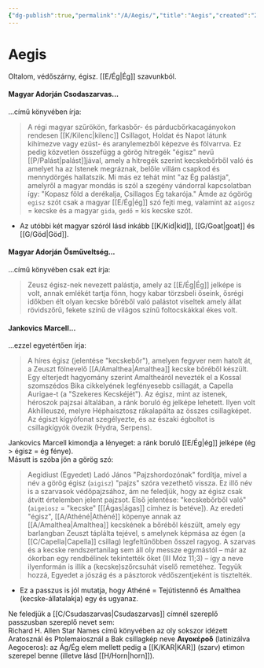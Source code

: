 ```yaml
---
{"dg-publish":true,"permalink":"/A/Aegis/","title":"Aegis","created":"2025-04-29T10:03","updated":"2025-09-24T13:56"}
---
```



# Aegis

Oltalom, védőszárny, égisz. [[E/Ég\|Ég]] szavunkból.  

#### Magyar Adorján Csodaszarvas...  

...című könyvében írja:  
> A régi magyar szűrökön, farkasbőr- és párducbőrkacagányokon rendesen [[K/Kilenc\|kilenc]] Csillagot, Holdat és Napot látunk kihímezve vagy ezüst- és aranylemezből képezve és fölvarrva. Ez pedig közvetlen összefügg a görög hitregék "égisz" nevű [[P/Palást\|palást]]jával, amely a hitregék szerint kecskebőrből való és amelyet ha az Istenek megráznak, belőle villám csapkod és mennydörgés hallatszik. Mi más ez tehát mint "az Ég palástja", amelyről a magyar mondás is szól a szegény vándorral kapcsolatban így: "Kopasz föld a derékalja, Csillagos Ég takarója." Ámde az ógörög `egisz` szót csak a magyar [[E/Ég\|ég]] szó fejti meg, valamint az `aigosz` = kecske és a magyar `gida`, `gedő` = kis kecske szót.  
- Az utóbbi két magyar szóról lásd inkább [[K/Kid\|kid]], [[G/Goat\|goat]] és [[G/Göd\|Göd]].

#### Magyar Adorján Ősműveltség...  

...című könyvében csak ezt írja:  
> Zeusz égisz-nek nevezett palástja, amely az [[E/Ég\|Ég]] jelképe is volt, annak emlékét tartja fönn, hogy kabar törzsbeli őseink, ősrégi időkben élt olyan kecske bőréből való palástot viseltek amely állat rövidszőrű, fekete színű de világos színű foltocskákkal ékes volt.  

#### Jankovics Marcell...  

...ezzel egyetértően írja:  
> A híres égisz (jelentése "kecskebőr"), amelyen fegyver nem hatolt át, a Zeuszt fölnevelő [[A/Amalthea\|Amalthea]] kecske bőréből készült. Egy elterjedt hagyomány szerint Amaltheáról nevezték el a Kossal szomszédos Bika cikkelyének legfényesebb csillagát, a Capella Aurigae-t (a "Szekeres Kecskéjét"). Az égisz, mint az istenek, héroszok pajzsai általában, a ránk boruló ég jelképe lehetett. Ilyen volt Akhilleuszé, melyre Héphaisztosz rákalapálta az összes csillagképet. Az égiszt kígyófonat szegélyezte, és az északi égboltot is csillagkígyók övezik (Hydra, Serpens).  

Jankovics Marcell kimondja a lényeget: a ránk boruló [[E/Ég\|ég]] jelképe (ég > égisz = ég fénye).  
Másutt is szóba jön a görög szó:  
> Aegidiust (Egyedet) Ladó János "Pajzshordozónak" fordítja, mivel a név a görög égisz (`aigisz`) "pajzs" szóra vezethető vissza. Ez illő név is a szarvasok védőpajzsához, ám ne feledjük, hogy az égisz csak átvitt értelemben jelent pajzsot. Első jelentése: "kecskebőrből való" (`aigeiosz` = "kecske" \[[[Ágas\|ágas]] címhez is betéve\]). Az eredeti "égisz", [[A/Athéné\|Athéné]] köpenye annak az [[A/Amalthea\|Amalthea]] kecskének a bőréből készült, amely egy barlangban Zeuszt táplálta tejével, s amelynek képmása az égen (a [[C/Capella\|Capella]] csillag) legfeltűnőbben ősszel ragyog. A szarvas és a kecske rendszertanilag sem áll oly messze egymástól – már az ókorban egy rendbélinek tekintették őket (III Móz 11;3) – így a neve ilyenformán is illik a (kecske)szőrcsuhát viselő remetéhez. Tegyük hozzá, Egyedet a jószág és a pásztorok védőszentjeként is tisztelték.  
- Ez a passzus is jól mutatja, hogy Athéné = Tejútistennő és Amalthea (kecske-állatalakja) egy és ugyanaz.

Ne feledjük a [[C/Csudaszarvas\|Csudaszarvas]] címnél szereplő passzusban szereplő nevet sem:  
Richard H. Allen Star Names című könyvében az oly sokszor idézett Aratosznál és Ptolemaiosznál a Bak csillagkép neve **Αιγοκέροδ** (latinizálva Aegoceros): az Ág/Ég elem mellett pedig a [[K/KAR\|KAR]] (szarv) etimon szerepel benne (illetve lásd [[H/Horn\|horn]]).  